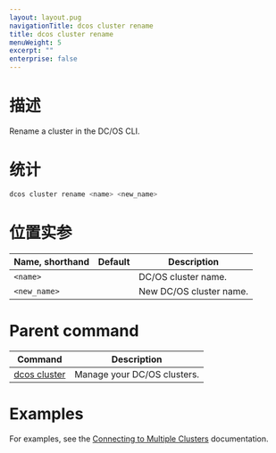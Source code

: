 ```yaml
---
layout: layout.pug
navigationTitle: dcos cluster rename
title: dcos cluster rename
menuWeight: 5
excerpt: ""
enterprise: false
---
```

<!-- This source repo for this topic is https://github.com/dcos/dcos-docs -->

# 描述

Rename a cluster in the DC/OS CLI.

# 统计

```bash
dcos cluster rename <name> <new_name>
```

# 位置实参

| Name, shorthand    | Default | Description             |
| ------------------ | ------- | ----------------------- |
| `<name>`     |         | DC/OS cluster name.     |
| `<new_name>` |         | New DC/OS cluster name. |

# Parent command

| Command                                                   | Description                 |
| --------------------------------------------------------- | --------------------------- |
| [dcos cluster](/1.10/cli/command-reference/dcos-cluster/) | Manage your DC/OS clusters. |

# Examples

For examples, see the [Connecting to Multiple Clusters](/1.10/cli/multi-cluster-cli/) documentation.